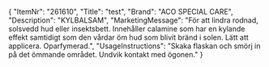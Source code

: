 {
  "ItemNr": "261610",
  "Title": "test",
  "Brand": "ACO SPECIAL CARE",
  "Description": "KYLBALSAM",
  "MarketingMessage": "För att lindra rodnad, solsvedd hud eller insektsbett. Innehåller calamine som har en kylande effekt samtidigt som den vårdar öm hud som blivit bränd i solen. Lätt att applicera.  Oparfymerad.",
  "UsageInstructions": "Skaka flaskan och smörj in på det ömmande området. Undvik kontakt med ögonen."
}